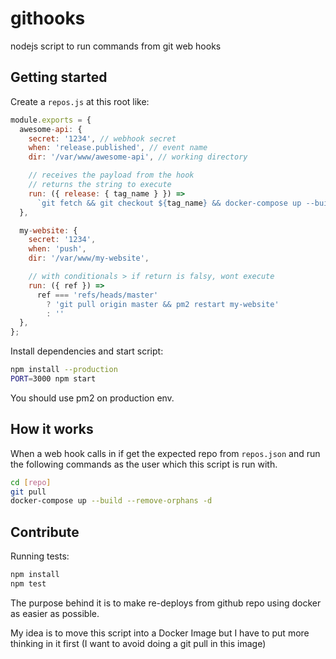 # githooks

nodejs script to run commands from git web hooks

## Getting started

Create a `repos.js` at this root like:

```js
module.exports = {
  awesome-api: {
    secret: '1234', // webhook secret
    when: 'release.published', // event name
    dir: '/var/www/awesome-api', // working directory

    // receives the payload from the hook
    // returns the string to execute
    run: ({ release: { tag_name } }) =>
      `git fetch && git checkout ${tag_name} && docker-compose up --build --remove-orphans -d`
  },

  my-website: {
    secret: '1234',
    when: 'push',
    dir: '/var/www/my-website',

    // with conditionals > if return is falsy, wont execute
    run: ({ ref }) =>
      ref === 'refs/heads/master'
        ? 'git pull origin master && pm2 restart my-website'
        : ''
  },
};
```

Install dependencies and start script:

```bash
npm install --production
PORT=3000 npm start
```

You should use pm2 on production env.

## How it works

When a web hook calls in if get the expected repo from `repos.json` and run the following commands as the user which this script is run with.

```bash
cd [repo]
git pull
docker-compose up --build --remove-orphans -d
```

## Contribute

Running tests:

```bash
npm install
npm test
```

The purpose behind it is to make re-deploys from github repo using docker as easier as possible.

My idea is to move this script into a Docker Image but I have to put more thinking in it first (I want to avoid doing a git pull in this image)
